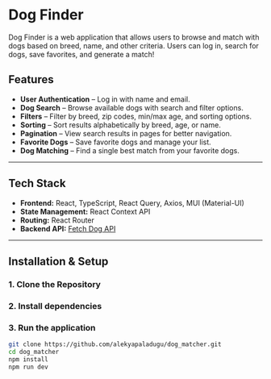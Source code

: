 # Dog Finder

Dog Finder is a web application that allows users to browse and match with dogs based on breed, name, and other criteria. Users can log in, search for dogs, save favorites, and generate a match!

## Features

-  **User Authentication** – Log in with name and email.
-  **Dog Search** – Browse available dogs with search and filter options.
-  **Filters** – Filter by breed, zip codes, min/max age, and sorting options.
-  **Sorting** – Sort results alphabetically by breed, age, or name.
-  **Pagination** – View search results in pages for better navigation.
-  **Favorite Dogs** – Save favorite dogs and manage your list.
-  **Dog Matching** – Find a single best match from your favorite dogs.

---

## Tech Stack

- **Frontend:** React, TypeScript, React Query, Axios, MUI (Material-UI)
- **State Management:** React Context API
- **Routing:** React Router
- **Backend API:** [Fetch Dog API](https://frontend-take-home-service.fetch.com)

---

## Installation & Setup

### **1. Clone the Repository**
### **2. Install dependencies**
### **3. Run the application**
```sh
git clone https://github.com/alekyapaladugu/dog_matcher.git
cd dog_matcher
npm install
npm run dev
